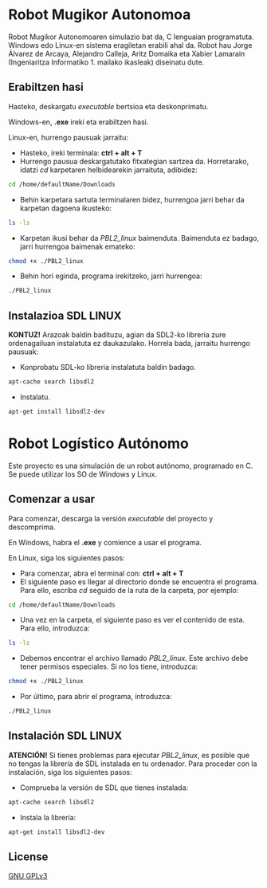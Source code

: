 # Robot Mugikor Autonomoa

Robot Mugikor Autonomoaren simulazio bat da, C lenguaian programatuta. Windows edo Linux-en sistema eragiletan erabili ahal da.
Robot hau Jorge Álvarez de Arcaya, Alejandro Calleja, Aritz Domaika eta Xabier Lamarain (Ingeniaritza Informatiko 1. mailako ikasleak) diseinatu dute.

## Erabiltzen hasi

Hasteko, deskargatu *executable* bertsioa eta deskonprimatu.

Windows-en, **.exe**  ireki eta erabiltzen hasi.

Linux-en, hurrengo pausuak jarraitu:

   - Hasteko, ireki terminala: **ctrl + alt + T**
   - Hurrengo pausua deskargatutako fitxategian sartzea da. Horretarako, idatzi *cd* karpetaren helbidearekin jarraituta, adibidez:


```bash
cd /home/defaultName/Downloads
```
   - Behin karpetara sartuta terminalaren bidez, hurrengoa jarri behar da karpetan dagoena ikusteko:

```bash
ls -ls
```

   - Karpetan ikusi behar da *PBL2_linux* baimenduta. Baimenduta ez badago, jarri hurrengoa baimenak emateko:

```bash
chmod +x ./PBL2_linux
```

   - Behin hori eginda, programa irekitzeko, jarri hurrengoa:

```bash
./PBL2_linux
```

## Instalazioa SDL LINUX

**KONTUZ!** Arazoak baldin badituzu, agian da SDL2-ko libreria zure ordenagailuan instalatuta ez daukazulako. Horrela bada, jarraitu hurrengo pausuak:

- Konprobatu SDL-ko libreria instalatuta baldin badago.

```bash
apt-cache search libsdl2
```

- Instalatu.

```bash
apt-get install libsdl2-dev
```

# Robot Logístico Autónomo

Este proyecto es una simulación de un robot autónomo, programado en C. Se puede utilizar los SO de Windows y Linux.

## Comenzar a usar

Para comenzar, descarga la versión *executable* del proyecto y descomprima.

En Windows, habra el **.exe**  y comience a usar el programa.

En Linux, siga los siguientes pasos:

   - Para comenzar, abra el terminal con: **ctrl + alt + T**
   - El siguiente paso es llegar al directorio donde se encuentra el programa. Para ello, escriba *cd* seguido de la ruta de la carpeta, por ejemplo:


```bash
cd /home/defaultName/Downloads
```

   - Una vez en la carpeta, el siguiente paso es ver el contenido de esta. Para ello, introduzca:

```bash
ls -ls
```

   - Debemos encontrar el archivo llamado *PBL2_linux*. Este archivo debe tener permisos especiales. Si no los tiene, introduzca:

```bash
chmod +x ./PBL2_linux
```

   - Por último, para abrir el programa, introduzca:

```bash
./PBL2_linux
```

## Instalación SDL LINUX

**ATENCIÓN!** Si tienes problemas para ejecutar *PBL2_linux*, es posible que no tengas la librería de SDL instalada en tu ordenador. Para proceder con la instalación, siga los siguientes pasos:

- Comprueba la versión de SDL que tienes instalada:

```bash
apt-cache search libsdl2
```

- Instala la librería:

```bash
apt-get install libsdl2-dev
```

## License
[GNU GPLv3](https://choosealicense.com/licenses/gpl-3.0/)
